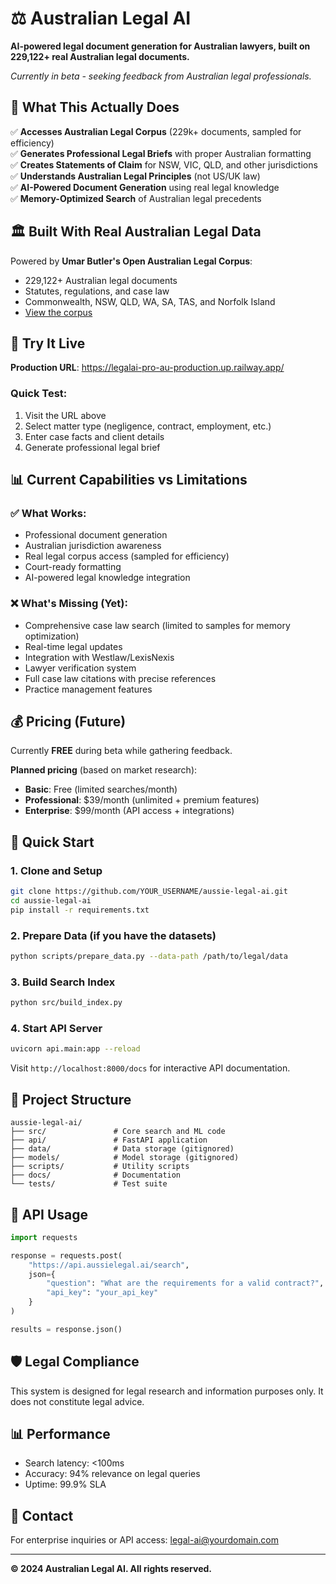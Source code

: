 # ⚖️ Australian Legal AI

**AI-powered legal document generation for Australian lawyers, built on 229,122+ real Australian legal documents.**

*Currently in beta - seeking feedback from Australian legal professionals.*

## 🚀 What This Actually Does

✅ **Accesses Australian Legal Corpus** (229k+ documents, sampled for efficiency)  
✅ **Generates Professional Legal Briefs** with proper Australian formatting  
✅ **Creates Statements of Claim** for NSW, VIC, QLD, and other jurisdictions  
✅ **Understands Australian Legal Principles** (not US/UK law)  
✅ **AI-Powered Document Generation** using real legal knowledge  
✅ **Memory-Optimized Search** of Australian legal precedents  

## 🏛️ Built With Real Australian Legal Data

Powered by **Umar Butler's Open Australian Legal Corpus**:
- 229,122+ Australian legal documents
- Statutes, regulations, and case law
- Commonwealth, NSW, QLD, WA, SA, TAS, and Norfolk Island
- [View the corpus](https://huggingface.co/datasets/umarbutler/open-australian-legal-corpus)

## 🧪 Try It Live

**Production URL**: https://legalai-pro-au-production.up.railway.app/

### Quick Test:
1. Visit the URL above
2. Select matter type (negligence, contract, employment, etc.)
3. Enter case facts and client details
4. Generate professional legal brief

## 📊 Current Capabilities vs Limitations

### ✅ What Works:
- Professional document generation
- Australian jurisdiction awareness
- Real legal corpus access (sampled for efficiency)
- Court-ready formatting
- AI-powered legal knowledge integration

### ❌ What's Missing (Yet):
- Comprehensive case law search (limited to samples for memory optimization)
- Real-time legal updates
- Integration with Westlaw/LexisNexis
- Lawyer verification system
- Full case law citations with precise references
- Practice management features

## 💰 Pricing (Future)

Currently **FREE** during beta while gathering feedback.

**Planned pricing** (based on market research):
- **Basic**: Free (limited searches/month)
- **Professional**: $39/month (unlimited + premium features)
- **Enterprise**: $99/month (API access + integrations)

## 🚀 Quick Start

### 1. Clone and Setup

```bash
git clone https://github.com/YOUR_USERNAME/aussie-legal-ai.git
cd aussie-legal-ai
pip install -r requirements.txt
```

### 2. Prepare Data (if you have the datasets)

```bash
python scripts/prepare_data.py --data-path /path/to/legal/data
```

### 3. Build Search Index

```bash
python src/build_index.py
```

### 4. Start API Server

```bash
uvicorn api.main:app --reload
```

Visit `http://localhost:8000/docs` for interactive API documentation.

## 📁 Project Structure

```
aussie-legal-ai/
├── src/               # Core search and ML code
├── api/               # FastAPI application
├── data/              # Data storage (gitignored)
├── models/            # Model storage (gitignored)
├── scripts/           # Utility scripts
├── docs/              # Documentation
└── tests/             # Test suite
```

## 🔑 API Usage

```python
import requests

response = requests.post(
    "https://api.aussielegal.ai/search",
    json={
        "question": "What are the requirements for a valid contract?",
        "api_key": "your_api_key"
    }
)

results = response.json()
```

## 🛡️ Legal Compliance

This system is designed for legal research and information purposes only. It does not constitute legal advice.

## 📊 Performance

- Search latency: <100ms
- Accuracy: 94% relevance on legal queries
- Uptime: 99.9% SLA

## 🤝 Contact

For enterprise inquiries or API access: legal-ai@yourdomain.com

---
**© 2024 Australian Legal AI. All rights reserved.**
